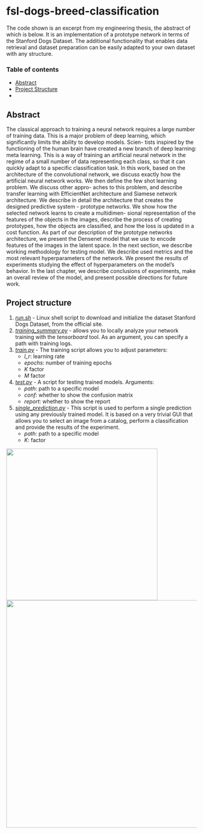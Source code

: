 # fsl-dogs-breed-classification

The code shown is an excerpt from my engineering thesis, the abstract of which is below. It is an implementation of a prototype network in terms of the Stanford Dogs Dataset. The additional functionality that enables data retrieval and dataset preparation can be easily adapted to your own dataset with any structure.

### Table of contents
 - [Abstract](#abstract)
 - [Project Structure](#project-structure)
 - []()

## Abstract

The classical approach to training a neural network requires a large number of training data. This
is a major problem of deep learning, which significantly limits the ability to develop models. Scien-
tists inspired by the functioning of the human brain have created a new branch of deep learning:
meta learning. This is a way of training an artificial neural network in the regime of a small number
of data representing each class, so that it can quickly adapt to a specific classification task. In this
work, based on the architecture of the convolutional network, we discuss exactly how the artificial
neural network works. We then define the few shot learning problem. We discuss other appro-
aches to this problem, and describe transfer learning with EfficientNet architecture and Siamese
network architecture. We describe in detail the architecture that creates the designed predictive
system - prototype networks. We show how the selected network learns to create a multidimen-
sional representation of the features of the objects in the images, describe the process of creating
prototypes, how the objects are classified, and how the loss is updated in a cost function. As part
of our description of the prototype networks architecture, we present the Densenet model that we
use to encode features of the images in the latent space. In the next section, we describe working
methodology for testing model. We describe used metrics and the most relevant hyperparameters
of the network. We present the results of experiments studying the effect of hyperparameters on
the model’s behavior. In the last chapter, we describe conclusions of experiments, make an overall
review of the model, and present possible directions for future work.

## Project structure

1. [*run.sh*](src/run.sh) -  Linux shell script to download and initialize the dataset Stanford Dogs Dataset, from the official site.
2. [*training_summary.py*](src/training_summary.py) - allows you to locally analyze your network training with the *tensorboard* tool. As an argument, you can specify a path with training logs.
3. [*train.py*](src/train.py) - The training script allows you to adjust parameters:
   - *l_r*: learning rate
   - *epochs*: number of training epochs
   - *K* factor
   - *M* factor
4. [*test.py*](src/test.py) - A script for testing trained models. Arguments:
   - *path*: path to a specific model
   - *conf*: whether to show the confusion matrix
   - *report*: whether to show the report 
5. [*single_prediction.py*](src/single_prediction.py) - This script is used to perform a single prediction using any previously trained model. It is based on a very trivial GUI that allows you to select an image from a catalog, perform a classification and provide the results of the experiment.
   - *path*: path to a specific model
   - *K*: factor


<img src="https://github.com/Tymass/fsl-dogs-breed-classification/assets/83314524/a7beff30-e4c5-4e04-abc2-82d6850e92e1" width="400">
<img src="https://github.com/Tymass/fsl-dogs-breed-classification/assets/83314524/c6cbcddd-c5ad-491f-ac03-2b6838b26eca" width="600">


